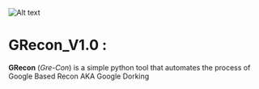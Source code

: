 ![Alt text](https://raw.githubusercontent.com/adnane-X-tebbaa/imgs/master/grecon4.jpg)
# GRecon_V1.0 : 
**GRecon** (*Gre-Con*) is a simple python tool that automates the process of Google Based Recon AKA Google Dorking
